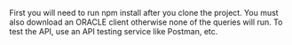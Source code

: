 First you will need to run npm install after you clone the project.
You must also download an ORACLE client otherwise none of the queries will run.
To test the API, use an API testing service like Postman, etc.

